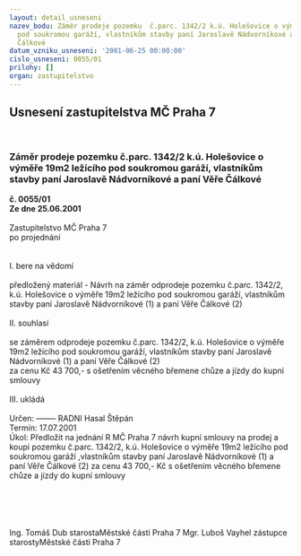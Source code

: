 ```yaml
---
layout: detail_usneseni
nazev_bodu: Záměr prodeje pozemku  č.parc. 1342/2 k.ú. Holešovice o výměře 19m2 ležícího
  pod soukromou garáží, vlastníkům stavby paní Jaroslavě Nádvorníkové a paní Věře
  Čálkové
datum_vzniku_usneseni: '2001-06-25 00:00:00'
cislo_usneseni: 0055/01
prilohy: []
organ: zastupitelstvo
---
```

<div id="ucUsn_pList" class="usn">
	<span><h2>Usnesení zastupitelstva MČ Praha 7 </h2>
<br></span><div class="standBody">
<span><h3>Záměr prodeje pozemku  č.parc. 1342/2 k.ú. Holešovice o výměře 19m2 ležícího pod soukromou garáží, vlastníkům stavby paní Jaroslavě Nádvorníkové a paní Věře Čálkové</h3></span><div class="center">
		<strong>č. 0055/01</strong><br>
	</div>
<div class="center">
		<strong>Ze dne 25.06.2001</strong><br><br>
	</div>Zastupitelstvo MČ Praha 7<br>po projednání<br><br><br>I.	bere na vědomí<br><br> předložený materiál - Návrh na záměr odprodeje pozemku č.parc. 1342/2, k.ú. Holešovice o výměře 19m2 ležícího pod soukromou garáží, vlastníkům stavby paní Jaroslavě Nádvorníkové (1) a paní Věře Čálkové (2)<br><br>II.	souhlasí <br><br>se  záměrem  odprodeje pozemku č.parc. 1342/2, k.ú. Holešovice o výměře 19m2 ležícího pod soukromou garáží, vlastníkům stavby paní Jaroslavě Nádvorníkové (1) a paní Věře Čálkové (2)<br>za cenu Kč 43 700,- s ošetřením věcného břemene chůze a jízdy do kupní smlouvy<br><br>III.	ukládá <br><br> Určen:	–––––	RADNI Hasal Štěpán<br>Termín: 17.07.2001<br>Úkol:	Předložit  na jednání R MČ Praha 7 návrh kupní smlouvy na prodej a koupi pozemku č.parc. 1342/2, k.ú. Holešovice o výměře 19m2 ležícího pod soukromou garáží ,vlastníkům stavby paní Jaroslavě Nádvorníkové (1) a paní Věře Čálkové (2) za cenu 43 700,- Kč s ošetřením věcného břemene chůze a jízdy do kupní smlouvy<br> 		<br><br> <br><br> 	<br>Ing. Tomáš Dub starostaMěstské části Praha 7	Mgr. Luboš Vayhel zástupce starostyMěstské části Praha 7<br>	<br><br>
</div>
</div>